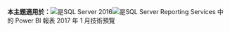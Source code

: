 **本主題適用於：**![是](media/yes.png)SQL Server 2016![是](media/yes.png)SQL Server Reporting Services 中的 Power BI 報表 2017 年 1 月技術預覽